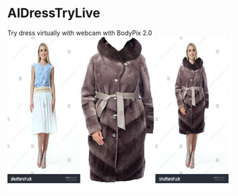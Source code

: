 # AIDressTryLive
Try dress virtually with webcam with BodyPix 2.0 
![Find shoulders and knee with BodyPix and scale the dress image](https://github.com/ozgurshn/AIDressTryLive/blob/master/images/trial2.png)
